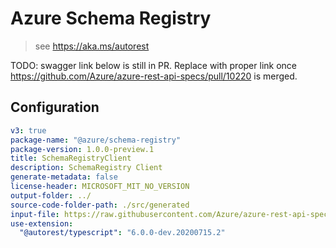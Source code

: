 # Azure Schema Registry

> see https://aka.ms/autorest

TODO: swagger link below is still in PR. Replace with proper link once 
https://github.com/Azure/azure-rest-api-specs/pull/10220 is merged.

## Configuration

```yaml
v3: true
package-name: "@azure/schema-registry"
package-version: 1.0.0-preview.1
title: SchemaRegistryClient
description: SchemaRegistry Client
generate-metadata: false
license-header: MICROSOFT_MIT_NO_VERSION
output-folder: ../
source-code-folder-path: ./src/generated
input-file: https://raw.githubusercontent.com/Azure/azure-rest-api-specs/bdc0b6d5d43c58eee6f606b6af45a596c00a77b9/specification/schemaregistry/data-plane/Microsoft.EventHub/preview/2018-01-01-preview/schemaregistry.json
use-extension:
  "@autorest/typescript": "6.0.0-dev.20200715.2"
```
